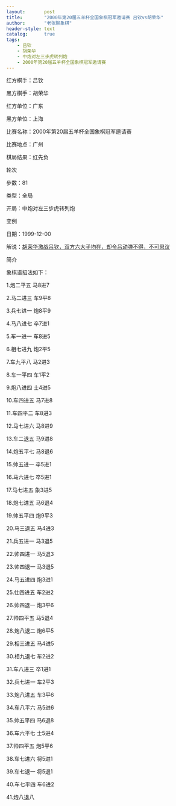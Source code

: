 ```yaml
---
layout:       post
title:        "2000年第20届五羊杯全国象棋冠军邀请赛 吕钦vs胡荣华"
author:       "老张聊象棋"
header-style: text
catalog:      true
tags:
    - 吕钦
    - 胡荣华
    - 中炮对左三步虎转列炮
    - 2000年第20届五羊杯全国象棋冠军邀请赛
---
```


红方棋手：吕钦

黑方棋手：胡荣华

红方单位：广东

黑方单位：上海

比赛名称：2000年第20届五羊杯全国象棋冠军邀请赛

比赛地点：广州

棋局结果：红先负

轮次

步数：81

类型：全局

开局：中炮对左三步虎转列炮

变例

日期：1999-12-00

解说：[胡荣华激战吕钦，双方六大子均在，却令吕动弹不得，不可思议](https://youtu.be/1fnb4pWmg4o)

简介

象棋谱招法如下：

1.炮二平五 马8进7

2.马二进三 车9平8

3.兵七进一 炮8平9

4.马八进七 卒7进1

5.车一进一 车8进5

6.相七进九 炮2平5

7.车九平八 马2进3

8.车一平四 车1平2

9.炮八进四 士4进5

10.车四进五 马7进8

11.车四平二 车8进3

12.马七进六 马8进9

13.车二退五 马9进8

14.炮五平七 马8退6

15.帅五进一 卒5进1

16.马六进七 卒5进1

17.马七进五 象3进5

18.炮七进五 马6退4

19.帅五平四 炮9平3

20.马三退五 马4进3

21.兵五进一 马3退5

22.帅四进一 马5退3

23.帅四退一 马3退5

24.马五进四 炮3进1

25.仕四进五 车2进2

26.帅四退一 炮3平6

27.帅四平五 马5退4

28.炮八退二 炮6平5

29.相三进五 马4进5

30.相九退七 车2进2

31.车八进三 卒1进1

32.兵七进一 车2平3

33.炮八进五 车3平6

34.车八平六 马5进6

35.帅五平四 马6退8

36.车六平七 士5进4

37.帅四平五 炮5平6

38.车七进六 将5进1

39.车七退一 将5退1

40.车七平四 车6进2

41.炮八退八



